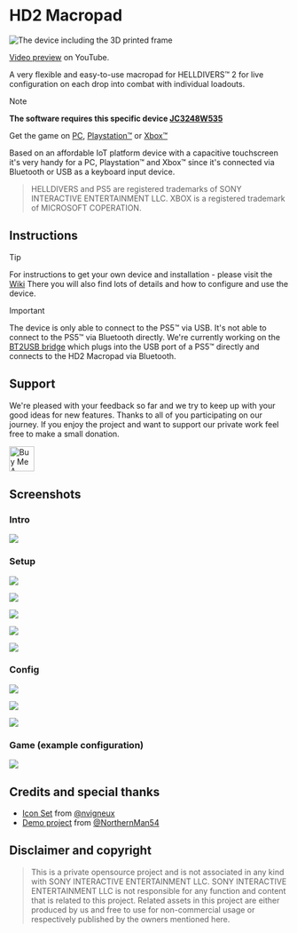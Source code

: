 # HD2 Macropad

![The device including the 3D printed frame](screens/device.jpg)

[Video preview](https://www.youtube.com/watch?v=zbW8vrxIuko) on YouTube.

A very flexible and easy-to-use macropad for HELLDIVERS&trade; 2 for live configuration on each drop into combat with individual loadouts.

> [!NOTE]
> **The software requires this specific device [JC3248W535](https://s.click.aliexpress.com/e/_DneMCLR)**

Get the game on [PC](https://store.steampowered.com/app/553850/HELLDIVERS_2/), [Playstation&trade;](https://www.playstation.com/games/helldivers-2/) or [Xbox&trade;](https://www.xbox.com/us-EN/games/store/helldivers-2/9mx9wn9dfpgt)

Based on an affordable IoT platform device with a capacitive touchscreen it's very handy for a PC, Playstation&trade; and Xbox&trade; since it's connected via Bluetooth or USB as a keyboard input device.

> HELLDIVERS and PS5 are registered trademarks of SONY INTERACTIVE ENTERTAINMENT LLC.
> XBOX is a registered trademark of MICROSOFT COPERATION.

## Instructions

> [!TIP]  
> For instructions to get your own device and installation - please visit the [Wiki](https://github.com/unic8s/hd2_macropad/wiki)
> There you will also find lots of details and how to configure and use the device.

> [!IMPORTANT]  
> The device is only able to connect to the PS5&trade; via USB.
> It's not able to connect to the PS5&trade; via Bluetooth directly.
> We're currently working on the [BT2USB bridge](https://github.com/unic8s/bt2usb_bridge) which plugs into the USB port of a PS5&trade; directly and connects to the HD2 Macropad via Bluetooth.

## Support

We're pleased with your feedback so far and we try to keep up with your good ideas for new features. Thanks to all of you participating on our journey.
If you enjoy the project and want to support our private work feel free to make a small donation.

[<img src="https://cdn.buymeacoffee.com/buttons/v2/default-yellow.png" alt="Buy Me A Coffee" style="height: 45px !important">](https://www.buymeacoffee.com/unic8)

## Screenshots

### Intro

![](squareline/assets/intro.png)

### Setup

![](screens/setup_weapons.png)

![](screens/setup_equipment.png)

![](screens/setup_stationary.png)

![](screens/setup_strike.png)

![](screens/setup_eagle.png)

### Config

![](screens/config_display.png)

![](screens/config_audio.png)

![](screens/config_input.png)

### Game (example configuration)

![](screens/game.png)

## Credits and special thanks

- [Icon Set](https://github.com/nvigneux/Helldivers-2-Stratagems-icons-svg) from [@nvigneux](https://github.com/nvigneux)
- [Demo project](https://github.com/NorthernMan54/JC3248W535EN) from [@NorthernMan54](https://github.com/NorthernMan54)

## Disclaimer and copyright
> This is a private opensource project and is not associated in any kind with SONY INTERACTIVE ENTERTAINMENT LLC.
> SONY INTERACTIVE ENTERTAINMENT LLC is not responsible for any function and content that is related to this project.
> Related assets in this project are either produced by us and free to use for non-commercial usage or respectively published by the owners mentioned here.
